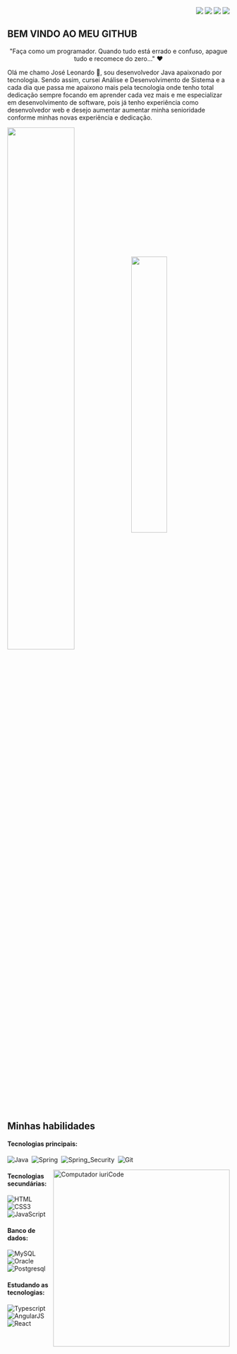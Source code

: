 <div>
    <p align="right">
        <a href="https://www.linkedin.com/in/jose-leonardo-cordeiro-bahia" target="_blank"><img src="https://img.shields.io/badge/-LinkedIn-%230077B5?style=for-the-badge&logo=linkedin&logoColor=white" target="_blank"></a> 
        <a href = "mailto:leonardo_cordeirobahia@hotmail.com"> <img src="https://img.shields.io/badge/-Gmail-%23333?style=for-the-badge&logo=gmail&logoColor=white" target="_blank"></a>
        <a href="https://www.instagram.com/jleonard0_" target="_blank"><img src="https://img.shields.io/badge/-Instagram-%23E4405F?style=for-the-badge&logo=instagram&logoColor=white"></a>
        <a href = "https://www.twitch.tv/devjleonardo"> <img src="https://img.shields.io/badge/Twitch-9146FF?style=for-the-badge&logo=twitch&logoColor=white" target="_blank"></a>
    </p>
</div>

## BEM VINDO AO MEU GITHUB 

<p align="center">"Faça como um programador. Quando tudo está errado e confuso, apague tudo e recomece do zero..." ❤️ </p>
<p>
    Olá me chamo José Leonardo 👋, sou desenvolvedor Java apaixonado por tecnologia. Sendo assim, cursei Análise e Desenvolvimento de Sistema e a cada dia que passa me apaixono mais pela tecnologia onde tenho total dedicação sempre focando em aprender cada vez mais e 
    me especializar em desenvolvimento de software, pois já tenho experiência como desenvolvedor web e desejo aumentar aumentar minha senioridade conforme minhas novas experiência e dedicação.
</p>

<div style="margin-bottom:100px">
    <img width=55% align="center"  src="https://github-readme-streak-stats.herokuapp.com?user=devjleonardo&theme=radical&mode=weekly" />
    <img width=40% align="center" src="https://github-readme-stats-git-main-rafaelalexandrino.vercel.app/api/top-langs/?username=devjleonardo&show_icons=true&theme=radical&layout=compact" />
</div>

## Minhas habilidades

#### Tecnologias principais:

![Java](https://img.shields.io/badge/Java-ED8B00?style=for-the-badge&logo=openjdk&logoColor=white)&nbsp;
![Spring](https://img.shields.io/badge/Spring-6DB33F?style=for-the-badge&logo=spring&logoColor=white)&nbsp;
![Spring_Security](https://img.shields.io/badge/Spring_Security-6DB33F?style=for-the-badge&logo=Spring-Security&logoColor=white)&nbsp;
![Git](https://img.shields.io/badge/GIT-E44C30?style=for-the-badge&logo=git&logoColor=white)&nbsp;

<img src="https://raw.githubusercontent.com/MicaelliMedeiros/micaellimedeiros/master/image/computer-illustration.png" min-width="400px" max-width="400px" width="400px" align="right" alt="Computador iuriCode">

#### Tecnologias secundárias:

![HTML](https://img.shields.io/badge/HTML5-E34F26?style=for-the-badge&logo=html5&logoColor=white)&nbsp;
![CSS3](https://img.shields.io/badge/CSS3-1572B6?style=for-the-badge&logo=css3&logoColor=white)&nbsp;
![JavaScript](https://img.shields.io/badge/JavaScript-F7DF1E?style=for-the-badge&logo=javascript&logoColor=black)&nbsp;

#### Banco de dados:

![MySQL](https://img.shields.io/badge/MySQL-005C84?style=for-the-badge&logo=mysql&logoColor=white)&nbsp;
![Oracle](https://img.shields.io/badge/Oracle-F80000?style=for-the-badge&logo=Oracle&logoColor=white)&nbsp;
![Postgresql](https://img.shields.io/badge/PostgreSQL-316192?style=for-the-badge&logo=postgresql&logoColor=white)&nbsp;

#### Estudando as tecnologias:

![Typescript](https://img.shields.io/badge/TypeScript-007ACC?style=for-the-badge&logo=typescript&logoColor=white)&nbsp;
![AngularJS](https://img.shields.io/badge/AngularJS-E23237?style=for-the-badge&logo=angularjs&logoColor=white)&nbsp;
![React](https://img.shields.io/badge/React-20232A?style=for-the-badge&logo=react&logoColor=61DAFB)&nbsp;
